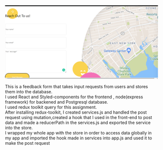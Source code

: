 
![](\public\images\work2.png)

This is a feedback form that takes input requests from users and stores them into the database.<br />
I used React and Styled-components for the frontend , node(express framework) for backened and Postgresql database.<br />
I used redux toolkit query for this assignment.<br />
After installing redux-toolkit, I created services.js and handled the post request using mutation,created a hook that I used in the front-end to post data and made a reducerPath in the services.js and exported the service into the  store.<br />
I wrapped my whole app with the store in order to access data globally in my app and imported the hook made in services into app.js and used it to make the post request<br/>
